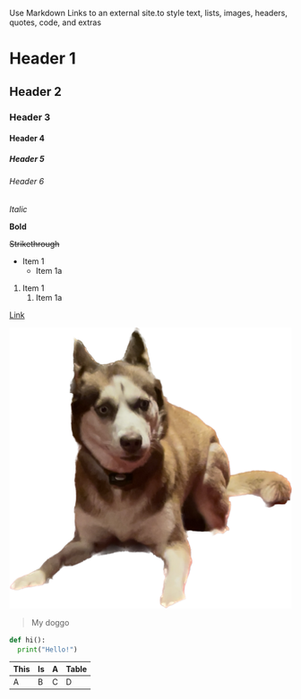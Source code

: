 Use Markdown Links to an external site.to style text, lists, images, headers, quotes, code, and extras

# Header 1
## Header 2
### Header 3
#### Header 4
##### Header 5
###### Header 6

*Italic*

**Bold**

~~Strikethrough~~

* Item 1
  * Item 1a

1. Item 1
   1. Item 1a

[Link](https://github.com/mattraghu/Spring2023)

![Image](RAT.png)

> My doggo

```python
def hi():
  print("Hello!")
```


|This|Is|A|Table|
|-|-|-|-|
|A|B|C|D|